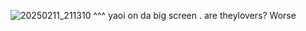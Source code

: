![20250211_211310](https://github.com/user-attachments/assets/d849475d-d451-431a-94b1-b63bffcf9857)
^^^ yaoi on da big screen . are theylovers? Worse
